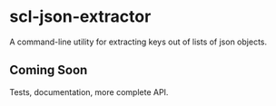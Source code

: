 # scl-json-extractor
A command-line utility for extracting keys out of lists of json objects.

## Coming Soon
Tests, documentation, more complete API.
